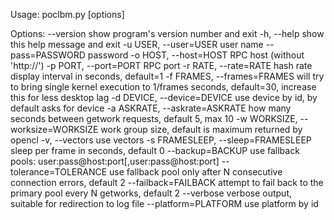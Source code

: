 Usage: poclbm.py [options]

Options:
  --version             show program's version number and exit
  -h, --help            show this help message and exit
  -u USER, --user=USER  user name
  --pass=PASSWORD       password
  -o HOST, --host=HOST  RPC host (without 'http://')
  -p PORT, --port=PORT  RPC port
  -r RATE, --rate=RATE  hash rate display interval in seconds, default=1
  -f FRAMES, --frames=FRAMES
                        will try to bring single kernel execution to 1/frames
                        seconds, default=30, increase this for less desktop
                        lag
  -d DEVICE, --device=DEVICE
                        use device by id, by default asks for device
  -a ASKRATE, --askrate=ASKRATE
                        how many seconds between getwork requests, default 5,
                        max 10
  -w WORKSIZE, --worksize=WORKSIZE
                        work group size, default is maximum returned by opencl
  -v, --vectors         use vectors
  -s FRAMESLEEP, --sleep=FRAMESLEEP
                        sleep per frame in seconds, default 0
  --backup=BACKUP       use fallback pools:
                        user:pass@host:port[,user:pass@host:port]
  --tolerance=TOLERANCE
                        use fallback pool only after N consecutive connection
                        errors, default 2
  --failback=FAILBACK   attempt to fail back to the primary pool every N
                        getworks, default 2
  --verbose             verbose output, suitable for redirection to log file
  --platform=PLATFORM   use platform by id